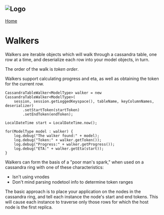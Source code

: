 ![Logo](https://www.clearcapital.com/wp-content/uploads/2015/02/Clear-Capital@2x.png)
--

[Home](README)

# Walkers

Walkers are iterable objects which will walk through a cassandra table, one row at a time,
and deserialize each row into your model objects, in turn.

The order of the walk is *token order*.

Walkers support calculating progress and eta, as well as obtaining the token for the current 
row.

```
CassandraTableWalker<ModelType> walker = new CassandraTableWalker<ModelType>(
    session, session.getLoggedKeyspace(), tableName, keyColumnNames, deserializer)
        .setStartToken(startToken)
        .setEndToken(endToken);
    
LocalDateTime start = LocalDateTime.now();
                    
for(ModelType model : walker) {
    log.debug("The walker found:" + model);
    log.debug("Token:" + walker.getToken());
    log.debug("Progress:" + walker.getProgress());
    log.debug("ETA:" + walker.getEta(start));
}
```

Walkers can form the basis of a "poor man's spark," when used on a cassandra ring with one of these characteristics:

- Isn't using vnodes
- Don't mind parsing nodetool info to determine token ranges

The basic approach is to place your application on the nodes in the cassandra ring, and tell each instance
the node's start and end tokens. This will cause each instance to traverse only those rows for which the
host node is the first replica.